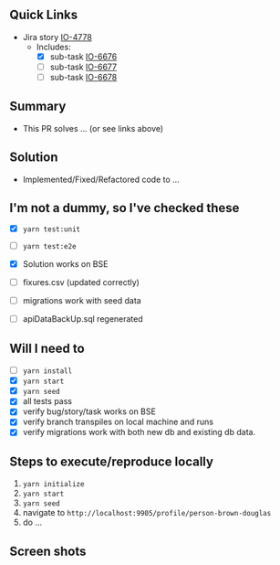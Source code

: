 ## Quick Links

- Jira story [IO-4778](https://jira.rediker.com/browse/IO-4778)
  - Includes:
    - [x] sub-task [IO-6676](https://jira.rediker.com/browse/IO-6676)
    - [ ] sub-task [IO-6677](https://jira.rediker.com/browse/IO-6677)
    - [ ] sub-task [IO-6678](https://jira.rediker.com/browse/IO-6678)

## Summary

- This PR solves ... (or see links above)

## Solution

- Implemented/Fixed/Refactored code to ...

## I'm not a dummy, so I've checked these

- [x] `yarn test:unit`
- [ ] `yarn test:e2e`
- [x] Solution works on BSE   
- [ ] fixures.csv (updated correctly)
- [ ] migrations work with seed data 
- [ ] apiDataBackUp.sql regenerated


## Will I need to

- [ ] `yarn install`
- [x] `yarn start`
- [x] `yarn seed`
- [x] all tests pass
- [x] verify bug/story/task works on BSE 
- [x] verify branch transpiles on local machine and runs
- [x] verify migrations work with both new db and existing db data.

## Steps to execute/reproduce locally

1. `yarn initialize`
1. `yarn start`
1. `yarn seed`
1. navigate to `http://localhost:9905/profile/person-brown-douglas` 
1. do ...  

## Screen shots

